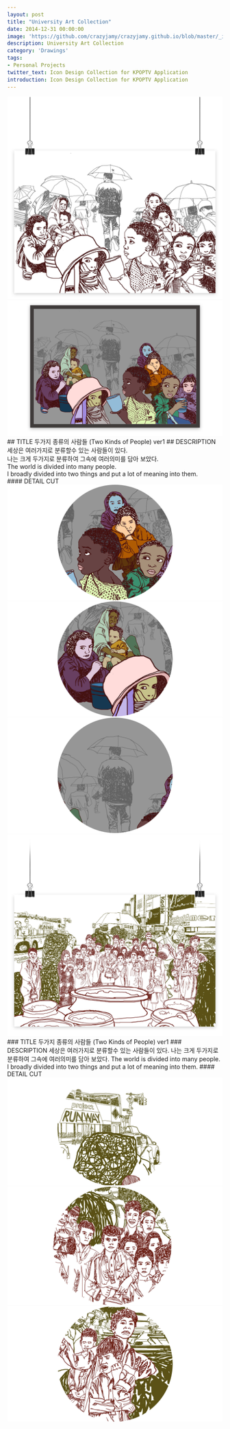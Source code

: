 ```yaml
---
layout: post
title: "University Art Collection"
date: 2014-12-31 00:00:00
image: 'https://github.com/crazyjamy/crazyjamy.github.io/blob/master/_images/_thumbnail/drawings.png?raw=true'
description: University Art Collection
category: 'Drawings'
tags:
- Personal Projects
twitter_text: Icon Design Collection for KPOPTV Application
introduction: Icon Design Collection for KPOPTV Application
---
```


<img src="https://github.com/crazyjamy/crazyjamy.github.io/blob/master/_images/_post/drawings/1.jpg?raw=true" alt="">
<img src="https://github.com/crazyjamy/crazyjamy.github.io/blob/master/_images/_post/drawings/2.jpg?raw=true" alt="">
## TITLE
두가지 종류의 사람들 (Two Kinds of People) ver1 
## DESCRIPTION
세상은 여러가지로 분류할수 있는 사람들이 있다. <br>
나는 크게 두가지로 분류하여 그속에 여러의미를 담아 보았다. <br>
The world is divided into many people. <br>
I broadly divided into two things and put a lot of meaning into them. <br>
#### DETAIL CUT
<img src="https://github.com/crazyjamy/crazyjamy.github.io/blob/master/_images/_post/drawings/3.jpg?raw=true" alt="">
<img src="https://github.com/crazyjamy/crazyjamy.github.io/blob/master/_images/_post/drawings/4.jpg?raw=true" alt="">
<img src="https://github.com/crazyjamy/crazyjamy.github.io/blob/master/_images/_post/drawings/5.jpg?raw=true" alt="">


<img src="https://github.com/crazyjamy/crazyjamy.github.io/blob/master/_images/_post/drawings/6.jpg?raw=true" alt="">
### TITLE
두가지 종류의 사람들 (Two Kinds of People) ver1
### DESCRIPTION
세상은 여러가지로 분류할수 있는 사람들이 있다. 
나는 크게 두가지로 분류하여 그속에 여러의미를 담아 보았다.
The world is divided into many people.
I broadly divided into two things and put a lot of meaning into them.
#### DETAIL CUT
<img src="https://github.com/crazyjamy/crazyjamy.github.io/blob/master/_images/_post/drawings/8.jpg?raw=true" alt="">
<img src="https://github.com/crazyjamy/crazyjamy.github.io/blob/master/_images/_post/drawings/9.jpg?raw=true" alt="">
<img src="https://github.com/crazyjamy/crazyjamy.github.io/blob/master/_images/_post/drawings/10.jpg?raw=true" alt="">
<img src="https://github.com/crazyjamy/crazyjamy.github.io/blob/master/_images/_post/drawings/11.jpg?raw=true" alt="">
